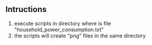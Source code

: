 ## Intructions

1. execute scripts in directory where is file "household_power_consumption.txt" 
2. the scripts will create "png" files in the same directory